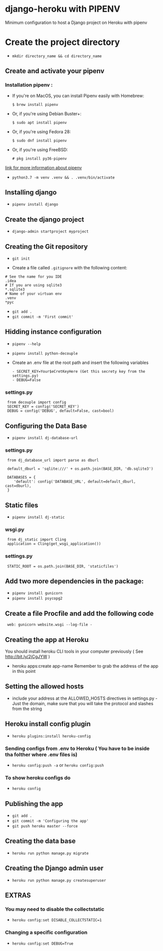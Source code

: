 # django-heroku with PIPENV
Minimum configuration to host a Django project on Heroku with pipenv

# Create the project directory
* `mkdir directory_name && cd directory_name`

## Create and activate your pipenv
### Installation pipenv :
 
 * If you're on MacOS, you can install Pipenv easily with Homebrew:
    ``` 
    $ brew install pipenv 
    ```
 * Or, if you're using Debian Buster+:
    ```
    $ sudo apt install pipenv
    ```
* Or, if you're using Fedora 28:
    ```
    $ sudo dnf install pipenv
    ```
* Or, if you're using FreeBSD:
    ```
    # pkg install py36-pipenv
    ```
[link for more information about pipenv](https://github.com/pypa/pipenv)
 
* `python3.7 -m venv .venv && . .venv/bin/activate`

 ## Installing django
 * `pipenv install django`

## Create the django project
* `django-admin startproject myproject`

## Creating the Git repository
* `git init`

* Create a file called `.gitignore` with the following content:

```
# See the name for you IDE
.idea
# If you are using sqlite3
*.sqlite3
# Name of your virtuan env
.venv
*pyc
```
* `git add .`
* `git commit -m 'First commit'`

## Hidding instance configuration
* `pipenv --help`
* `pipenv install python-decouple`

* Create an .env file at the root path and insert the following variables
    ```
    - SECRET_KEY=Your$eCretKeyHere (Get this secrety key from the settings.py)
    - DEBUG=False
    ```
### settings.py
```
 from decouple import config
 SECRET_KEY = config('SECRET_KEY')
 DEBUG = config('DEBUG', default=False, cast=bool)
```

## Configuring the Data Base
* `pipenv install dj-database-url`

### settings.py
```
 from dj_database_url import parse as dburl

 default_dburl = 'sqlite:///' + os.path.join(BASE_DIR, 'db.sqlite3')

 DATABASES = {
    'default': config('DATABASE_URL', default=default_dburl, cast=dburl),
 }
 ```

## Static files 
* `pipenv install dj-static`

### wsgi.py
```
 from dj_static import Cling
 application = Cling(get_wsgi_application())
```
### settings.py
```
 STATIC_ROOT = os.path.join(BASE_DIR, 'staticfiles')
```
## Add two more dependencies in the package:
* `pipenv install gunicorn`
* `pipenv install psycopg2`

## Create a file Procfile and add the following code
```
 web: gunicorn website.wsgi --log-file -
```
## Creating the app at Heroku
You should install heroku CLI tools in your computer previously ( See http://bit.ly/2jCgJYW ) 
* heroku apps:create app-name
Remember to grab the address of the app in this point

## Setting the allowed hosts
* include your address at the ALLOWED_HOSTS directives in settings.py - Just the domain, make sure that you will take the protocol and slashes from the string

## Heroku install config plugin
* `heroku plugins:install heroku-config`

### Sending configs from .env to Heroku ( You have to be inside tha folther where .env files is)
* `heroku config:push -a` or `heroku config:push`

### To show heroku configs do
* `heroku config` 

## Publishing the app
* `git add .`
* `git commit -m 'Configuring the app'`
* `git push heroku master --force`

## Creating the data base
* `heroku run python manage.py migrate`

## Creating the Django admin user
* `heroku run python manage.py createsuperuser`

## EXTRAS
### You may need to disable the collectstatic
* `heroku config:set DISABLE_COLLECTSTATIC=1`

### Changing a specific configuration
* `heroku config:set DEBUG=True`
